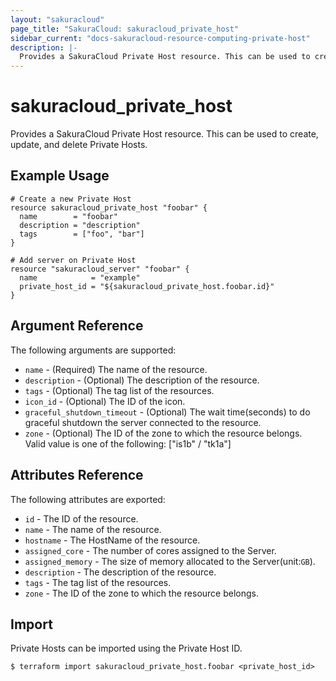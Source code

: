 ```yaml
---
layout: "sakuracloud"
page_title: "SakuraCloud: sakuracloud_private_host"
sidebar_current: "docs-sakuracloud-resource-computing-private-host"
description: |-
  Provides a SakuraCloud Private Host resource. This can be used to create, update, and delete Private Hosts.
---
```


# sakuracloud\_private\_host

Provides a SakuraCloud Private Host resource. This can be used to create, update, and delete Private Hosts.

## Example Usage

```hcl
# Create a new Private Host
resource sakuracloud_private_host "foobar" {
  name        = "foobar"
  description = "description"
  tags        = ["foo", "bar"]
}

# Add server on Private Host
resource "sakuracloud_server" "foobar" {
  name            = "example"
  private_host_id = "${sakuracloud_private_host.foobar.id}"
}

```

## Argument Reference

The following arguments are supported:

* `name` - (Required) The name of the resource.
* `description` - (Optional) The description of the resource.
* `tags` - (Optional) The tag list of the resources.
* `icon_id` - (Optional) The ID of the icon.
* `graceful_shutdown_timeout` - (Optional) The wait time(seconds) to do graceful shutdown the server connected to the resource.
* `zone` - (Optional) The ID of the zone to which the resource belongs.  
Valid value is one of the following: ["is1b" / "tk1a"]

## Attributes Reference

The following attributes are exported:

* `id` - The ID of the resource.
* `name` - The name of the resource.
* `hostname` - The HostName of the resource.
* `assigned_core` - The number of cores assigned to the Server.
* `assigned_memory` - The size of memory allocated to the Server(unit:`GB`).
* `description` - The description of the resource.
* `tags` - The tag list of the resources.
* `zone` - The ID of the zone to which the resource belongs.

## Import

Private Hosts can be imported using the Private Host ID.

```
$ terraform import sakuracloud_private_host.foobar <private_host_id>
```
